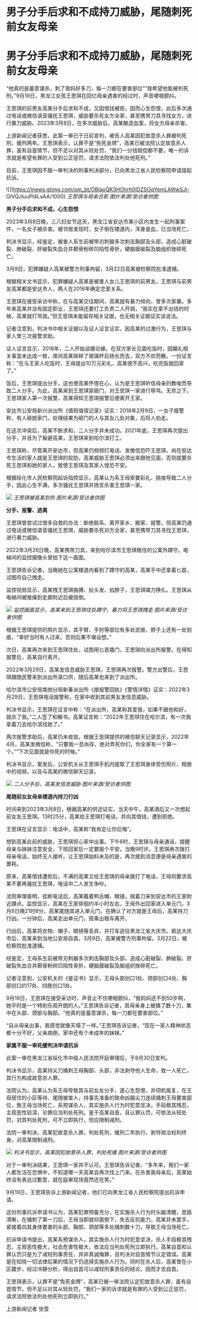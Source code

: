 # 男子分手后求和不成持刀威胁，尾随刺死前女友母亲

# 男子分手后求和不成持刀威胁，尾随刺死前女友母亲

“他真的是蓄意谋杀，刺了我妈好多刀，每一刀都在要害部位”“我希望他能被判死刑。”9月19日，黑龙江女孩王思琪在回忆母亲遇害的经过时，声音哽咽颤抖。

王思琪的前男友高某分手后求和不成，又因借钱被拒，因而心生怨恨，此后多次通过电话或微信语音骚扰王思琪，威胁要杀死女方全家，甚至携带刀具寻找女方，进行暴力威胁。2023年3月8日，在多次威胁后，高某酿造血案，将女方母亲杀害。

上游新闻记者获悉，此案一审已于日前宣判，被告人高某因犯故意杀人罪被判死刑，缓刑两年。王思琪表示，认罪不是“免死金牌”，高某已被法院认定故意杀人罪，虽有自首情节，但不足以对其从轻处罚，“我们一分钱赔偿都不要，唯一的诉求就是希望有罪的人受到公正惩罚，请求法院依法判处他死刑。”

目前，王思琪因不服一审判决的刑事判决部分，已向黑龙江省人民检察院申请提起抗诉。

![](https://inews.gtimg.com/om_bt/OBjaoQK3HOhrh0jDZSOqYemLA9lwSJj-
GIVQJIuuPl4LsAA/1000) _王思琪与母亲合影 图片来源/受访者供图_

**男子分手后求和不成，心生怨恨**

2023年3月8日晚，三八妇女节这天，黑龙江省安达市某小区内发生一起刑事案件，一名女子被杀害。被邻居发现时，女子倒在楼道内，浑身是血，已当场死亡。

判决书显示，经鉴定，被害人系生前被带刃刺器多次刺击胸部及头部，造成心脏破裂、肺破裂、肝破裂失血合并颞骨粉碎凹陷性骨折，硬脑膜破裂及脑组织挫碎死亡。

3月9日，犯罪嫌疑人高某被警方刑事拘留，3月22日高某被检察院批准逮捕。

根据相关文书显示，犯罪嫌疑人高某是被害人女儿王思琪的前男友。王思琪与前男友高某都是安达市人，两人在2016年确定恋爱关系。

王思琪在接受采访中称，在与高某交往期间，高某就有暴力倾向，曾多次家暴。多年来高某并没有固定职业，王思琪还要打工负责二人开销，“我实在拿不出钱的时候，高某就打骂我。”但王思琪未能留存相关证据，也无相关证据证实该说法。

记者注意到，判决书中相关证据以及证人证言证实，因高某的过激行为，王思琪与家人曾三次报警求助。

证人证言显示，2018年，二人开始谈婚论嫁。在双方家长见面吃饭时，因婚礼相关事宜未达成一致，席间高某摔碎了玻璃杯后扬长而去，双方不欢而散。一份证言称：“在与王家人吃饭时，王母提出10万元彩礼，高某很不高兴，吃完饭就回家了。”

饭后，王思琪提出分手，这也使高某怀恨在心，认为是王思琪听信母亲的教唆而导致二人分手。为此，高某来到王思琪家砸门，对王思琪一家进行辱骂。无奈之下，王思琪家人第一次报警，高某得知王思琪报警后便离开王家。

安达市公安局新兴派出所《值班值宿记录》证实：2018年2月9日，一女子报警称，有人砸她家门，处理结果为砸门的人与其女儿处对象，后将人劝走。

在这次冲突后，高某不断求和，二人分手并未成功。2021年底，王思琪再次提出分手，并且为了躲避高某，王思琪来到哈尔滨打工。

王思琪称，尽管离开安达市，但高某仍频频打电话、发微信恐吓王思琪，尚在安达市生活的家人就是王思琪的软肋，高某威胁王思琪必须出来跟他见面，否则就要杀死王思琪和她的家人，致使王思琪及其家人惶恐不安。

根据绥化市人民检察院起诉指控显示，高某认为系王母索要彩礼、挑唆导致二人分手，因此心生不满，多次骚扰王思琪并扬言杀害王思琪一家。

![](https://inews.gtimg.com/om_bt/OUGB0CF29E-90sMwNhOUhibiosc1R-IJ5ddoua7VSYHj0AA/1000)
_王思琪被高某划伤 图片来源/受访者供图_

**分手、报警、逃离**

王思琪曾尝试过很多自救的办法：断绝联系、离开家乡、搬家、报警。但高某仍通过电话或微信语音骚扰王思琪，威胁要杀死对方全家，甚至携带刀具寻找王思琪，进行暴力威胁。

2022年3月26日晚，高某携带刀具，来到哈尔滨市王思琪租住的公寓外蹲守。电梯间的监控摄像头曾拍下这一画面。

王思琪告诉记者，当晚她在公寓楼道内看到了蹲守的高某，高某手中还拿着匕首，试图将自己拽走。

监控视频显示，高某拽王思琪胳膊、扯头发、掐脖子，王思琪竭力挣扎。王思琪从电梯间被推搡到走廊附近后被按倒。

![](https://inews.gtimg.com/om_bt/OwE0b1mgdoeFMn3ae1vEfM3NqOa4KKjHI3ESVZc6hmfdgAA/1000)
_监控画面显示，高某来到王思琪住处蹲守，暴力将王思琪拽走 图片来源/受访者供图_

根据王思琪提供的照片显示，其手臂、手肘等部位有多处淤痕，脖子上还有一处划痕，“幸好当时有人过来，否则后果不堪设想。”

次日，高某再次来到王思琪住处，试图用匕首撬门，王思琪向派出所报警。在得知报警后，高某自行离开。

2022年3月29日，高某发信息威胁王思琪，王思琪再次报警。警方出警后，王思琪跟随民警来到派出所录口供，随后高某也来到了派出所。

哈尔滨市公安局南岗分局新春派出所《接报警回执》《警情详情》证实：2022年3月29日，王思琪电话报警称，在家中收到其前男友发信息威胁。

判决书显示，王思琪在证言中称：“在派出所，高某称其爱我，如果不跟他和好，就杀了我。”二人签了和解书。高某证言称：“2022年王思琪住在哈尔滨，有一次我拿着刀去哈尔滨找她了。”

两次报警求助后，高某仍未收敛。根据王思琪提供的微信聊天记录显示，2022年4月，高某发微信称，“只要我一息尚存，绝对弄死你们，你全家有一个算一个。”“下次见面就是你死的时候。”

判决书显示，案发后，公安机关从王思琪手机内提取了王思琪身体受伤照片、相册中的视频，以及与高某的微信聊天记录。

![](https://inews.gtimg.com/om_bt/OAOeSLEycTDeykmQ1dOXckRvdJ16BVcoGoUA_6tWfXElgAA/1000)
_二人分手后，高某发信息威胁 图片来源/受访者供图_

**尾随前女友母亲楼道内持刀行凶**

时间来到2023年3月8日，根据高某的供述证实，当天中午，高某酒后又一次想起前女友王思琪。13时25分，高某给王思琪打电话，并向其借钱，遭到拒绝。

王思琪在证言显示：电话中，高某称“我肯定让你后悔”。

想到高某此前的威胁，王思琪担心家中出事。下午6时，王思琪与母亲通话，提醒母亲与妹妹注意安全，下班回家后一定要报个平安。当晚9时许，王思琪再次拨打母亲电话，始终无人接听。让王思琪始料未及的是，再次接到消息便是母亲遇害的噩耗。

原来，高某借钱遭拒后，不满的高某又给王思琪的母亲拨打了电话，王母则要求高某不要再骚扰王思琪，电话中二人发生争吵。

法院审理查明，挂断电话后，高某戴着鸭舌帽、眼镜，揣着刀来到安达市的王家附近蹲点。监控显示，高某在王家徘徊约半小时左右，王母外出回家进入单元门。3月8日晚21时8分，高某尾随其进入单元门，在确认了对方就是王母后，高某持刀行凶。一分钟后，高某走出单元门，搭乘出租车离开。

行凶后，高某将衣物、帽子、眼镜等丢弃，并打车逃往黑龙江省大庆市。抵达大庆市后，高某来到当地公安局自首。3月9日，高某被警方刑事拘留。3月22日，被检察院批准逮捕。

经鉴定，王母系生前被带刃刺器多次刺击胸部及头部，造成心脏破裂、肺破裂、肝破裂失血合并颞骨粉碎凹陷性骨折，硬脑膜破裂及脑组织挫碎死亡。

记者注意到，公安机关的《鉴证书》显示，王母头部创口1处、颈部创口4处、胸部创口约17处、四肢创口1处。

9月19日，王思琪在接受采访时，声音止不住哽咽颤抖，“我妈妈还不到50岁啊，她平时是一个特别乐观开朗的人。”王思琪告诉记者，其母亲身上被捅了数十刀，集中在头部、颈部与胸部。“他真的是蓄意谋杀，每一刀都在要害部位。”

“自从母亲出事，我感觉就像天塌了一样。”王思琪告诉记者，“现在一家人精神状态都十分不好，父亲病倒，家中还有个未成年的妹妹。”

**家属不服一审死缓判决申请抗诉**

此案一审在黑龙江省绥化市中级人民法院开庭审理后，于8月30日宣判。

判决书显示，高某持尖刀捅刺王母胸部、头部，非法剥夺他人生命，致一人死亡，其行为构成故意杀人罪。

法院认为，高某认为系王母导致其与前女友分手，遂心生怨恨，并伺机报复，在王母居住的小区等待、尾随被害人，持事先准备的致命凶器尖刀连续捅刺王母要害部位，致王母当场死亡，系预谋杀人，其实施杀人行为时犯意坚决，手段极其残忍，主观恶性较深，论罪应当判处死刑。鉴于高某自首，且认罪认罚，可依法从轻处罚，对其判处死刑，可不立即执行，但应限制减刑。

法院一审判决，高某犯故意杀人罪，判处死刑，缓刑二年执行，剥夺政治权利终身。对高某限制减刑。

![](https://inews.gtimg.com/om_bt/O5HhzBL9HkdjHFLwWbJPpTlNaUiSSSo6XS58VZEkZcz2IAA/1000)
_判决书显示，高某因犯故意杀人罪，判处死缓 图片来源/受访者供图_

对于一审判决结果，王思琪一家并不认可。王思琪告诉记者，“多年来，我们一家人都生活在恐惧中，不知道哪一天高某会再次找上门来。在杀害我母亲后，高某始终没有表达过歉意，就在庭审现场竟然还在笑。”

9月19日，王思琪告诉上游新闻记者，他们已向黑龙江省人民检察院提出抗诉申请。

这份刑事抗诉申请书认为，高某犯罪预备充分，在实施杀人行为时头脑清醒，思路清晰，在捅刺了第一刀后，王母当即就仰面倒下，失去反抗能力，高某并未罢手，紧接着向其身体要害的头部、胸部、颈部等多处捅刺数十刀，导致王母当场死亡。

抗诉申请书提出，高某系预谋杀人，其实施杀人行为时犯意坚决，杀人手段极其残忍，主观恶性极大，社会危害性极大，依法应当判处死刑立即执行。高某自首和认罪认罚只是为了减轻刑事责任，并非真诚悔罪，且判决对自首情节认定错误。高某是在知晓一切法律后果的情况下仍选择实施杀人行为。同时在杀人后，高某曾在小区踱步，经过冷静分析，得出自首可以减轻刑事责任的结论，因而才去自首。

王思琪表示，认罪不是“免死金牌”，高某已被一审法院认定犯故意杀人罪，虽有自首情节，但不足以对其从轻处罚，“我们一家的诉求就是有罪的人受到公正惩罚，请求法院依法判处他死刑立即执行。”

上游新闻记者 张莹

